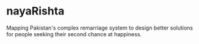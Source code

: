 # nayaRishta
Mapping Pakistan's complex remarriage system to design better solutions for people seeking their second chance at happiness.

